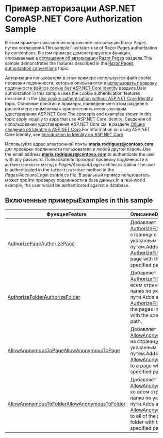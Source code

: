# <a name="aspnet-core-authorization-sample"></a><span data-ttu-id="aaaab-101">Пример авторизации ASP.NET Core</span><span class="sxs-lookup"><span data-stu-id="aaaab-101">ASP.NET Core Authorization Sample</span></span>

<span data-ttu-id="aaaab-102">В этом примере показано использование авторизации Razor Pages путем соглашений.</span><span class="sxs-lookup"><span data-stu-id="aaaab-102">This sample illustrates use of Razor Pages authorization by conventions.</span></span> <span data-ttu-id="aaaab-103">В этом примере демонстрируются функции, описываемые в [соглашения об авторизации Razor Pages](https://docs.microsoft.com/aspnet/core/security/authorization/razor-pages-authorization) раздела.</span><span class="sxs-lookup"><span data-stu-id="aaaab-103">This sample demonstrates the features described in the [Razor Pages authorization conventions](https://docs.microsoft.com/aspnet/core/security/authorization/razor-pages-authorization) topic.</span></span>

<span data-ttu-id="aaaab-104">Авторизация пользователя в этом примере используется файл cookie проверки подлинности, которые описываются в [использовать проверку подлинности файлов cookie без ASP.NET Core Identity](https://docs.microsoft.com/aspnet/core/security/authentication/cookie) раздела.</span><span class="sxs-lookup"><span data-stu-id="aaaab-104">User authorization in this sample uses the cookie authentication features described in the [Use cookie authentication without ASP.NET Core Identity](https://docs.microsoft.com/aspnet/core/security/authentication/cookie) topic.</span></span> <span data-ttu-id="aaaab-105">Основные понятия и примеры, приведенные в этом разделе в равной мере применимы к приложениям, использующим удостоверения ASP.NET Core.</span><span class="sxs-lookup"><span data-stu-id="aaaab-105">The concepts and examples shown in this topic apply equally to apps that use ASP.NET Core Identity.</span></span> <span data-ttu-id="aaaab-106">Сведения об использовании удостоверения ASP.NET Core см. в разделе [Общие сведения об Identity в ASP.NET Core](https://docs.microsoft.com/aspnet/core/security/authentication/identity).</span><span class="sxs-lookup"><span data-stu-id="aaaab-106">For information on using ASP.NET Core Identity, see [Introduction to Identity on ASP.NET Core](https://docs.microsoft.com/aspnet/core/security/authentication/identity).</span></span>

<span data-ttu-id="aaaab-107">Используйте адрес электронной почты **maria.rodriguez@contoso.com** для проверки подлинности пользователя и любой другой пароль.</span><span class="sxs-lookup"><span data-stu-id="aaaab-107">Use the email address **maria.rodriguez@contoso.com** to authenticate the user with any password.</span></span> <span data-ttu-id="aaaab-108">Пользователь проходит проверку подлинности в `AuthenticateUser` метод в *Pages/Account/Login.cshtml.cs* файла.</span><span class="sxs-lookup"><span data-stu-id="aaaab-108">The user is authenticated in the `AuthenticateUser` method in the *Pages/Account/Login.cshtml.cs* file.</span></span> <span data-ttu-id="aaaab-109">В реальный пример пользователь может пройти проверку подлинности в базе данных.</span><span class="sxs-lookup"><span data-stu-id="aaaab-109">In a real-world example, the user would be authenticated against a database.</span></span>

## <a name="examples-in-this-sample"></a><span data-ttu-id="aaaab-110">Включенные примеры</span><span class="sxs-lookup"><span data-stu-id="aaaab-110">Examples in this sample</span></span>

| <span data-ttu-id="aaaab-111">Функция</span><span class="sxs-lookup"><span data-stu-id="aaaab-111">Feature</span></span> | <span data-ttu-id="aaaab-112">Описание</span><span class="sxs-lookup"><span data-stu-id="aaaab-112">Description</span></span> |
| --- | --- |
| [<span data-ttu-id="aaaab-113">AuthorizePage</span><span class="sxs-lookup"><span data-stu-id="aaaab-113">AuthorizePage</span></span>](https://docs.microsoft.com/dotnet/api/microsoft.extensions.dependencyinjection.pageconventioncollectionextensions.authorizepage) | <span data-ttu-id="aaaab-114">Добавляет [AuthorizeFilter](https://docs.microsoft.com/dotnet/api/microsoft.aspnetcore.mvc.authorization.authorizefilter) на страницу с указанным путем.</span><span class="sxs-lookup"><span data-stu-id="aaaab-114">Adds an [AuthorizeFilter](https://docs.microsoft.com/dotnet/api/microsoft.aspnetcore.mvc.authorization.authorizefilter) to the page with the specified path.</span></span> |
| [<span data-ttu-id="aaaab-115">AuthorizeFolder</span><span class="sxs-lookup"><span data-stu-id="aaaab-115">AuthorizeFolder</span></span>](https://docs.microsoft.com/dotnet/api/microsoft.extensions.dependencyinjection.pageconventioncollectionextensions.authorizefolder) | <span data-ttu-id="aaaab-116">Добавляет [AuthorizeFilter](https://docs.microsoft.com/dotnet/api/microsoft.aspnetcore.mvc.authorization.authorizefilter) ко всем страницам в папке по указанному пути.</span><span class="sxs-lookup"><span data-stu-id="aaaab-116">Adds an [AuthorizeFilter](https://docs.microsoft.com/dotnet/api/microsoft.aspnetcore.mvc.authorization.authorizefilter) to all of the pages in a folder with the specified path.</span></span> |
| [<span data-ttu-id="aaaab-117">AllowAnonymousToPage</span><span class="sxs-lookup"><span data-stu-id="aaaab-117">AllowAnonymousToPage</span></span>](https://docs.microsoft.com/dotnet/api/microsoft.extensions.dependencyinjection.pageconventioncollectionextensions.allowanonymoustopage) | <span data-ttu-id="aaaab-118">Добавляет [AllowAnonymousFilter](https://docs.microsoft.com/dotnet/api/microsoft.aspnetcore.mvc.authorization.allowanonymousfilter) на страницу с указанным путем.</span><span class="sxs-lookup"><span data-stu-id="aaaab-118">Adds an [AllowAnonymousFilter](https://docs.microsoft.com/dotnet/api/microsoft.aspnetcore.mvc.authorization.allowanonymousfilter) to a page with the specified path.</span></span> |
| [<span data-ttu-id="aaaab-119">AllowAnonymousToFolder</span><span class="sxs-lookup"><span data-stu-id="aaaab-119">AllowAnonymousToFolder</span></span>](https://docs.microsoft.com/dotnet/api/microsoft.extensions.dependencyinjection.pageconventioncollectionextensions.allowanonymoustofolder) | <span data-ttu-id="aaaab-120">Добавляет [AllowAnonymousFilter](https://docs.microsoft.com/dotnet/api/microsoft.aspnetcore.mvc.authorization.allowanonymousfilter) ко всем страницам в папке по указанному пути.</span><span class="sxs-lookup"><span data-stu-id="aaaab-120">Adds an [AllowAnonymousFilter](https://docs.microsoft.com/dotnet/api/microsoft.aspnetcore.mvc.authorization.allowanonymousfilter) to all of the pages in a folder with the specified path.</span></span> |
